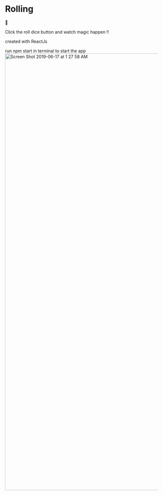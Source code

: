 # Rolling
🎲

Click the roll dice button and watch magic happen !!

created with ReactJs

run npm start in terminal to start the app
<img width="1433" alt="Screen Shot 2019-06-17 at 1 27 58 AM" src="https://user-images.githubusercontent.com/25596786/59580471-1abb2300-9086-11e9-95a8-06ac3abe63a9.png">
